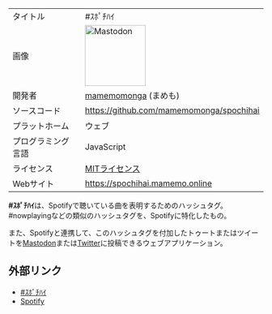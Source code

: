 <div>

|                    |                                                                                                                                                                                                                                                                                                        |
|--------------------|--------------------------------------------------------------------------------------------------------------------------------------------------------------------------------------------------------------------------------------------------------------------------------------------------------|
| タイトル           | \#ｽﾎﾟﾁﾊｲ                                                                                                                                                                                                                                                                                               |
| 画像               | [<img src="/images/thumb/0/00/Mastodon_logo.png/120px-Mastodon_logo.png" srcset="/images/thumb/0/00/Mastodon_logo.png/180px-Mastodon_logo.png 1.5x, /images/0/00/Mastodon_logo.png 2x" width="120" height="120" alt="Mastodon" />](/%E3%83%95%E3%82%A1%E3%82%A4%E3%83%AB:Mastodon_logo.png "Mastodon") |
| 開発者             | [mamemomonga](/Mamemomonga "Mamemomonga") (まめも)                                                                                                                                                                                                                                                     |
| ソースコード       | <a href="https://github.com/mamemomonga/spochihai" rel="nofollow">https://github.com/mamemomonga/spochihai</a>                                                                                                                                                                                         |
| プラットホーム     | ウェブ                                                                                                                                                                                                                                                                                                 |
| プログラミング言語 | JavaScript                                                                                                                                                                                                                                                                                             |
| ライセンス         | [MITライセンス](/MIT%E3%83%A9%E3%82%A4%E3%82%BB%E3%83%B3%E3%82%B9 "MITライセンス")                                                                                                                                                                                                                     |
| Webサイト          | <a href="https://spochihai.mamemo.online" rel="nofollow">https://spochihai.mamemo.online</a>                                                                                                                                                                                                           |

  
**\#ｽﾎﾟﾁﾊｲ**は、Spotifyで聴いている曲を表明するためのハッシュタグ。#nowplayingなどの類似のハッシュタグを、Spotifyに特化したもの。

また、Spotifyと連携して、このハッシュタグを付加したトゥートまたはツイートを[Mastodon](/Mastodon "Mastodon")または[Twitter](/Twitter "Twitter")に投稿できるウェブアプリケーション。

## 外部リンク

-   <a href="https://spochihai.mamemo.online" rel="nofollow">#ｽﾎﾟﾁﾊｲ</a>
-   <a href="https://www.spotify.com" rel="nofollow">Spotify</a>

</div>
